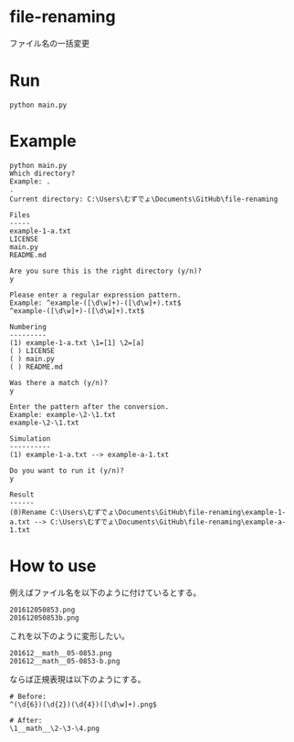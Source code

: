 # file-renaming

ファイル名の一括変更

# Run

```shell
python main.py
```

# Example

```plaintext
python main.py
Which directory?
Example: .
.
Current directory: C:\Users\むずでょ\Documents\GitHub\file-renaming

Files
-----
example-1-a.txt
LICENSE
main.py
README.md

Are you sure this is the right directory (y/n)?
y

Please enter a regular expression pattern.
Example: ^example-([\d\w]+)-([\d\w]+).txt$
^example-([\d\w]+)-([\d\w]+).txt$

Numbering
---------
(1) example-1-a.txt \1=[1] \2=[a]
( ) LICENSE
( ) main.py
( ) README.md

Was there a match (y/n)?
y

Enter the pattern after the conversion.
Example: example-\2-\1.txt
example-\2-\1.txt

Simulation
----------
(1) example-1-a.txt --> example-a-1.txt

Do you want to run it (y/n)?
y

Result
------
(0)Rename C:\Users\むずでょ\Documents\GitHub\file-renaming\example-1-a.txt --> C:\Users\むずでょ\Documents\GitHub\file-renaming\example-a-1.txt
```

# How to use

例えばファイル名を以下のように付けているとする。  

```plaintext
201612050853.png
201612050853b.png
```

これを以下のように変形したい。  

```plaintext
201612__math__05-0853.png
201612__math__05-0853-b.png
```

ならば正規表現は以下のようにする。  

```plaintext
# Before:
^(\d{6})(\d{2})(\d{4})([\d\w]+).png$

# After:
\1__math__\2-\3-\4.png
```
